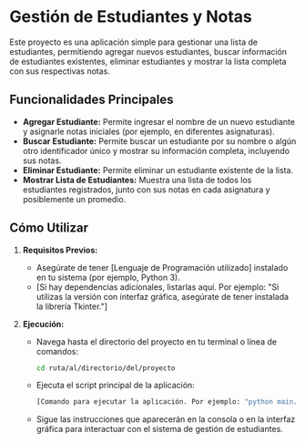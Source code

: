 # Gestión de Estudiantes y Notas

Este proyecto es una aplicación simple para gestionar una lista de estudiantes, permitiendo agregar nuevos estudiantes, buscar información de estudiantes existentes, eliminar estudiantes y mostrar la lista completa con sus respectivas notas.

## Funcionalidades Principales

* **Agregar Estudiante:** Permite ingresar el nombre de un nuevo estudiante y asignarle notas iniciales (por ejemplo, en diferentes asignaturas).
* **Buscar Estudiante:** Permite buscar un estudiante por su nombre o algún otro identificador único y mostrar su información completa, incluyendo sus notas.
* **Eliminar Estudiante:** Permite eliminar un estudiante existente de la lista.
* **Mostrar Lista de Estudiantes:** Muestra una lista de todos los estudiantes registrados, junto con sus notas en cada asignatura y posiblemente un promedio.

## Cómo Utilizar

1.  **Requisitos Previos:**
    * Asegúrate de tener [Lenguaje de Programación utilizado] instalado en tu sistema (por ejemplo, Python 3).
    * [Si hay dependencias adicionales, listarlas aquí. Por ejemplo: "Si utilizas la versión con interfaz gráfica, asegúrate de tener instalada la librería Tkinter."]

2.  **Ejecución:**
    * Navega hasta el directorio del proyecto en tu terminal o línea de comandos:
        ```bash
        cd ruta/al/directorio/del/proyecto
        ```
    * Ejecuta el script principal de la aplicación:
        ```bash
        [Comando para ejecutar la aplicación. Por ejemplo: "python main.py"]
        ```
    * Sigue las instrucciones que aparecerán en la consola o en la interfaz gráfica para interactuar con el sistema de gestión de estudiantes.


